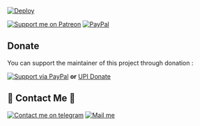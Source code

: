 

[![Deploy](https://www.herokucdn.com/deploy/button.svg)](https://heroku.com/deploy?template=https://github.com/whatadeveloper22/latest)

  [![Support me on Patreon](https://user-images.githubusercontent.com/6497827/53698102-4af3f400-3dfe-11e9-9749-4104ceb6ea3c.png)](https://www.patreon.com/pranavms)  [![PayPal](https://user-images.githubusercontent.com/6497827/53698092-42032280-3dfe-11e9-8054-1597c62d344e.png)](https://www.paypal.me/pranavms1)




## [](https://github.com/pranavms13/whatsapp-node-api#donate)Donate

  

You can support the maintainer of this project through donation :

  

[![Support via PayPal](https://camo.githubusercontent.com/19fc947af2adcacd24b6cdbd4a33c10d7cbaeb6c/68747470733a2f2f63646e2e7261776769742e636f6d2f74776f6c66736f6e2f70617970616c2d6769746875622d627574746f6e2f312e302e302f646973742f627574746f6e2e737667)](https://www.paypal.me/pranavms1/) **or**  [UPI Donate](https://pranavms.ml/donate)

  

## [](https://github.com/pranavms13/whatsapp-node-api#contact-me)👋 Contact Me 👋

  

[ ![Contact me on telegram](https://user-images.githubusercontent.com/6497827/57844175-2ac4b600-77ed-11e9-8488-f2d45efa7497.png)](http://t.me/pranavms13) [![Mail me](https://user-images.githubusercontent.com/6497827/62424751-c1b85480-b6f0-11e9-97de-096c0a980829.png)](mailto:pranavms13@yahoo.com?subject=Regarding%20Wbot&body=Hi)
